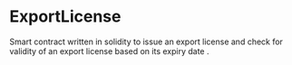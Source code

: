 # ExportLicense
Smart contract written in solidity to issue an export license and check for validity of an export license based on its expiry date .
